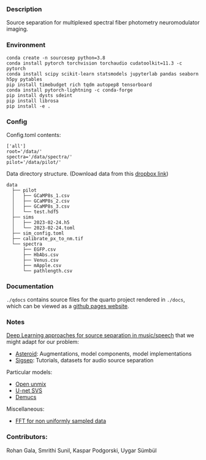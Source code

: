 ### Description

Source separation for multiplexed spectral fiber photometry neuromodulator imaging.

### Environment

```
conda create -n sourcesep python=3.8
conda install pytorch torchvision torchaudio cudatoolkit=11.3 -c pytorch
conda install scipy scikit-learn statsmodels jupyterlab pandas seaborn h5py pytables
pip install timebudget rich tqdm autopep8 tensorboard
conda install pytorch-lightning -c conda-forge
pip install dysts sdeint 
pip install librosa 
pip install -e .
```

### Config
Config.toml contents:

```
['all']
root='/data/'
spectra='/data/spectra/'
pilot='/data/pilot/'
```

Data directory structure. (Download data from this [dropbox link](https://www.dropbox.com/sh/k3650wj14sixmvu/AADKdH3ctglrWlNwygwNGLFMa?dl=0))

```
data
  ├── pilot
  │   ├── GCaMP8s_1.csv
  │   ├── GCaMP8s_2.csv
  │   ├── GCaMP8s_3.csv
  │   └── test.hdf5
  ├── sims
  │   ├── 2023-02-24.h5
  │   └── 2023-02-24.toml
  ├── sim_config.toml
  ├── calibrate_px_to_nm.tif
  └── spectra
      ├── EGFP.csv
      ├── HbAbs.csv
      ├── Venus.csv
      ├── mApple.csv
      └── pathlength.csv
```

### Documentation

`./qdocs` contains source files for the quarto project rendered in `./docs`, which can be viewed as a [github pages website](https://alleninstitute.github.io/sourcesep).

### Notes

[Deep Learning approaches for source separation in music/speech](https://www.youtube.com/watch?v=AB-F2JmI9U4) that we might adapt for our problem:
 - [Asteroid](https://asteroid-team.github.io/): Augmentations, model components, model implementations
 - [Sigsep](https://sigsep.github.io/): Tutorials, datasets for audio source separation

Particular models:
 - [Open unmix](https://github.com/sigsep/open-unmix-pytorch)
 - [U-net SVS](https://github.com/ws-choi/ISMIR2020_U_Nets_SVS)
 - [Demucs](https://github.com/facebookresearch/demucs)

Miscellaneous:

 - [FFT for non uniformly sampled data](https://github.com/flatironinstitute/finufft)


### Contributors:
Rohan Gala, Smrithi Sunil, Kaspar Podgorski, Uygar Sümbül
